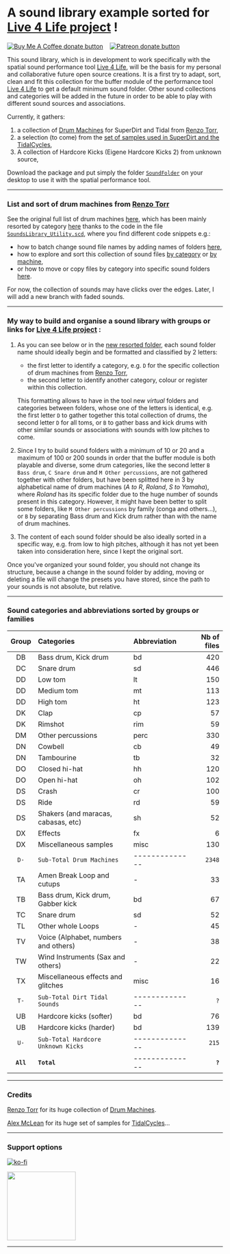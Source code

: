 # A sound library example sorted for [Live 4 Life project](https://github.com/Xon77/Live4Life) !

<span class="badge-buymeacoffee"><a href="https://ko-fi.com/live4life" title="Donate to this project using Buy Me A Coffee"><img src="https://img.shields.io/badge/buy%20me%20a%20coffee-donate-yellow.svg" alt="Buy Me A Coffee donate button" /></a></span> &nbsp;&nbsp; <span class="badge-patreon"><a href="https://patreon.com/live4life" title="Donate to this project using Patreon"><img src="https://img.shields.io/badge/patreon-donate-yellow.svg" alt="Patreon donate button" /></a></span>

This sound library, which is in development to work specifically with the spatial sound performance tool [Live 4 Life](https://github.com/Xon77/Live4Life), will be the basis for my personal and collaborative future open source creations. It is a first try to adapt, sort, clean and fit this collection for the buffer module of the performance tool [Live 4 Life](https://github.com/Xon77/Live4Life) to get a default minimum sound folder. Other sound collections and categories will be added in the future in order to be able to play with different sound sources and associations.

Currently, it gathers:
1. a collection of [Drum Machines](https://github.com/ritchse/tidal-drum-machines/tree/main/machines) for SuperDirt and Tidal from [Renzo Torr](https://github.com/ritchse),
2. a selection (to come) from the [set of samples used in SuperDirt and the TidalCycles](https://github.com/tidalcycles/Dirt-Samples),
3. A collection of Hardcore Kicks (Eigene Hardcore Kicks 2) from unknown source,

Download the package and put simply the folder [`SoundFolder`](/SoundFolder) on your desktop to use it with the spatial performance tool.

---

### List and sort of drum machines from [Renzo Torr](https://github.com/ritchse)

See the original full list of drum machines [here](https://github.com/Xon77/tidal-drum-machines/tree/main/machines), which has been mainly resorted by category [here](/DrumMachines) thanks to the code in the file [`SoundsLibrary_Utility.scd`](/SoundsLibrary_Utility.scd), where you find different code snippets e.g.: 
* how to batch change sound file names by adding names of folders [here](/SoundsLibrary_Utility.scd#L44-L123), 
* how to explore and sort this collection of sound files [by category](/SoundsLibrary_Utility.scd#L131-L187) or [by machine](/SoundsLibrary_Utility.scd#L412-L418),
* or how to move or copy files by category into specific sound folders [here](/SoundsLibrary_Utility.scd#L199-L220).

For now, the collection of sounds may have clicks over the edges. Later, I will add a new branch with faded sounds. 

---

### My way to build and organise a sound library with groups or links for [Live 4 Life project](https://github.com/Xon77/Live4Life) :

1. As you can see below or in the [new resorted folder](/SoundFolder), each sound folder name should ideally begin and be formatted and classified by 2 letters:
	* the first letter to identify a category, e.g. `D` for the specific collection of drum machines from [Renzo Torr](https://github.com/ritchse),
	* the second letter to identify another category, colour or register within this collection.
	
	This formatting allows to have in the tool new *virtual* folders and categories between folders, whose one of the letters is identical, e.g. the first letter `D` to gather together this total collection of drums, the second letter `D` for all toms, or `B` to gather bass and kick drums with other similar sounds or associations with sounds with low pitches to come.

2. Since I try to build sound folders with a minimum of 10 or 20 and a maximum of 100 or 200 sounds in order that the buffer module is both playable and diverse, some drum categories, like the second letter `B Bass drum`, `C Snare drum` and `M Other percussions`, are not gathered together with other folders, but have been splitted here in 3 by alphabetical name of drum machines (*A to R*, *Roland*, *S to Yamaha*), where *Roland* has its specific folder due to the huge number of sounds present in this category. However, it might have been better to split  some folders, like `M Other percussions` by family (conga and others...), or `B` by separating Bass drum and Kick drum rather than with the name of drum machines.

3. The content of each sound folder should be also ideally sorted in a specific way, e.g. from low to high pitches, although it has not yet been taken into consideration here, since I kept the original sort.

Once you've organized your sound folder, you should not change its structure, because a change in the sound folder by adding, moving or deleting a file will change the presets you have stored, since the path to your sounds is not absolute, but relative.


---


### Sound categories and abbreviations sorted by groups or families

| Group | Categories                     | Abbreviation |  Nb of files  |
|:-----------------------------------:|:------------|:------------|-----:|
| DB          | Bass drum, Kick drum                | bd          |  420 |
| DC          | Snare drum                          | sd          |  446 |
| DD          | Low tom                             | lt          |  150 |
| DD          | Medium tom                          | mt          |  113 |
| DD          | High tom                            | ht          |  123 |
| DK          | Clap                                | cp          |   57 |
| DK          | Rimshot                             | rim         |   59 |
| DM          | Other percussions                   | perc        |  330 |
| DN          | Cowbell                             | cb          |   49 |
| DN          | Tambourine                          | tb          |   32 |
| DO          | Closed hi-hat                       | hh          |  120 |
| DO          | Open hi-hat                         | oh          |  102 |
| DS          | Crash                               | cr          |  100 |
| DS          | Ride                                | rd          |   59 |
| DS          | Shakers (and maracas, cabasas, etc) | sh          |   52 |
| DX          | Effects                             | fx          |    6 |
| DX          | Miscellaneous samples               | misc        |  130 |
| `D-`        | `Sub-Total Drum Machines`           | -------------- | `2348` |
| TA          | Amen Break Loop and cutups          | -          |  33 |
| TB          | Bass drum, Kick drum, Gabber kick	            | bd         |  67  |
| TC          | Snare drum	            | sd         |  52  |
| TL          | Other whole Loops	            | -          |  45 |
| TV          | Voice (Alphabet, numbers and others)           | -          |  38 |
| TW          | Wind Instruments (Sax and others)           | -          |  22 |
| TX          | Miscellaneous effects and glitches               | misc        |  16 |
| `T-`        | `Sub-Total Dirt Tidal Sounds`            | -------------- | `?` |
| UB          | Hardcore kicks (softer)              | bd         |  76 |
| UB          | Hardcore kicks (harder)              | bd         | 139 |
| `U-`        | `Sub-Total Hardcore Unknown Kicks`   | -------------- | `215` |
| **`All`**   | **`Total`**            | -------------- | **`?`** |


---

### Credits

[Renzo Torr](https://github.com/ritchse) for its huge collection of [Drum Machines](https://github.com/ritchse/tidal-drum-machines/tree/main/machines).

[Alex McLean](https://github.com/yaxu) for its huge set of samples for [TidalCycles](https://github.com/tidalcycles/Dirt-Samples)...

---

### Support options

[![ko-fi](https://ko-fi.com/img/githubbutton_sm.svg)](https://ko-fi.com/Z8Z1C1NDP)

<a href="https://www.patreon.com/Live4Life">
	<img src="https://c5.patreon.com/external/logo/become_a_patron_button@2x.png" width="160">
</a>


<!--
[![Support me on Patreon](https://img.shields.io/endpoint.svg?url=https%3A%2F%2Fshieldsio-patreon.vercel.app%2Fapi%3Fusername%3DLive4Life%26type%3Dpatrons&style=for-the-badge)](https://patreon.com/Live4Life)
-->

---

<!--
Deleted
### License

GPL 3

See the [License](/LICENSE) for more details.
-->